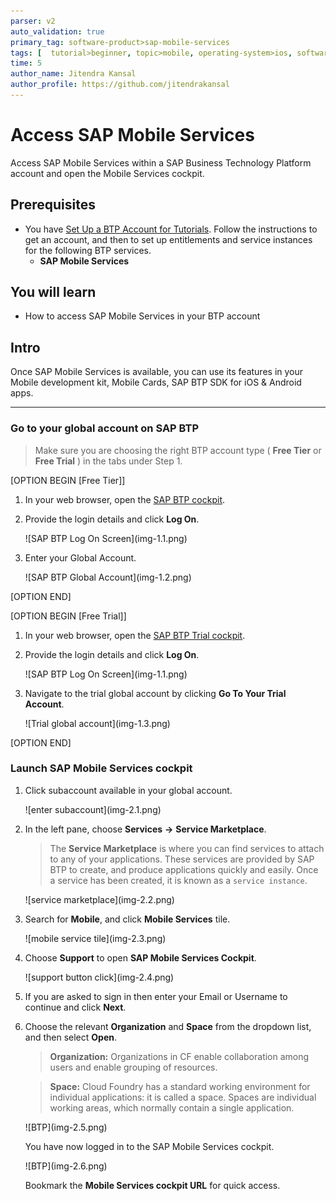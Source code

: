 ```yaml
---
parser: v2
auto_validation: true
primary_tag: software-product>sap-mobile-services
tags: [  tutorial>beginner, topic>mobile, operating-system>ios, software-product>sap-business-technology-platform, software-product>sap-mobile-services, software-product>sap-btp-sdk-for-ios, software-product>sap-btp-sdk-for-android, software-product>sap-mobile-cards, software-product>mobile-development-kit-client]
time: 5
author_name: Jitendra Kansal
author_profile: https://github.com/jitendrakansal
---
```

# Access SAP Mobile Services
<!-- description --> Access SAP Mobile Services within a SAP Business Technology Platform account and open the Mobile Services cockpit.

## Prerequisites  
- You have [Set Up a BTP Account for Tutorials](group.btp-setup). Follow the instructions to get an account, and then to set up entitlements and service instances for the following BTP services.
    - **SAP Mobile Services**

## You will learn
  - How to access SAP Mobile Services in your BTP account

## Intro
Once SAP Mobile Services is available, you can use its features in your Mobile development kit, Mobile Cards, SAP BTP SDK for iOS & Android apps.

---

### Go to your global account on SAP BTP


> Make sure you are choosing the right BTP account type ( **Free Tier** or **Free Trial** ) in the tabs under Step 1. 


[OPTION BEGIN [Free Tier]]

1. In your web browser, open the [SAP BTP cockpit](https://account.hana.ondemand.com/cockpit).

2. Provide the login details and click **Log On**.

    <!-- border -->![SAP BTP Log On Screen](img-1.1.png)

3. Enter your Global Account.

    <!-- border -->![SAP BTP Global Account](img-1.2.png)

[OPTION END]

[OPTION BEGIN [Free Trial]]

1. In your web browser, open the [SAP BTP Trial cockpit](https://account.hanatrial.ondemand.com/cockpit).

2. Provide the login details and click **Log On**.

    <!-- border -->![SAP BTP Log On Screen](img-1.1.png)

3. Navigate to the trial global account by clicking **Go To Your Trial Account**.

    <!-- border -->![Trial global account](img-1.3.png)

[OPTION END]


### Launch SAP Mobile Services cockpit


1. Click subaccount available in your global account.

    <!-- border -->![enter subaccount](img-2.1.png)

2. In the left pane, choose **Services** **&rarr;** **Service Marketplace**.

    >The **Service Marketplace** is where you can find services to attach to any of your applications. These services are provided by SAP BTP to create, and produce applications quickly and easily. Once a service has been created, it is known as a `service instance`.

    <!-- border -->![service marketplace](img-2.2.png)

3. Search for **Mobile**, and click **Mobile Services** tile.  

    <!-- border -->![mobile service tile](img-2.3.png)

4. Choose **Support** to open **SAP Mobile Services Cockpit**.

    <!-- border -->![support button click](img-2.4.png)

5. If you are asked to sign in then enter your Email or Username to continue and click **Next**.

6. Choose the relevant **Organization** and **Space** from the dropdown list, and then select **Open**.

    >**Organization:** Organizations in CF enable collaboration among users and enable grouping of resources.

    >**Space:** Cloud Foundry has a standard working environment for individual applications: it is called a space. Spaces are individual working areas, which normally contain a single application.

    <!-- border -->![BTP](img-2.5.png)

    You have now logged in to the SAP Mobile Services cockpit.

    <!-- border -->![BTP](img-2.6.png)

    Bookmark the **Mobile Services cockpit URL** for quick access.


